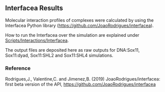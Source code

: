## Interfacea Results

Molecular interaction profiles of complexes were calculated by using the Interfacea Python library (https://github.com/JoaoRodrigues/interfacea).

How to run the Interfacea over the simulation are explained under [Scripts/Interactions/Interfacea](https://github.com/BurcuOzden/Sox-PTF/tree/main/Scripts/Interactions/Interfacea).

The output files are deposited here as raw outputs for DNA:Sox11, Sox11:dyad, Sox11:SHL2 and Sox11:SHL4 simulations.

### Reference
Rodrigues,J., Valentine,C. and Jimenez,B. (2019) JoaoRodrigues/interfacea: first beta version of the API, https://github.com/JoaoRodrigues/interfacea
